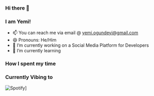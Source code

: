 ### Hi there 👋

### I am Yemi! 
- 📫 You can reach me via email @ yemi.ogundeyi@gmail.com
- 😄 Pronouns: He/Him
- 🔭 I’m currently working on a Social Media Platform for Developers
- 🌱 I’m currently learning 

<!--
**YemiOG/YemiOG** is a ✨ _special_ ✨ repository because its `README.md` (this file) appears on your GitHub profile.

Here are some ideas to get you started:


...
- 👯 I’m looking to collaborate on ...
- 🤔 I’m looking for help with ...
- 💬 Ask me about ...
- ⚡ Fun fact:

 ...
-->

### How I spent my time
<!--START_SECTION:waka-->
<!--END_SECTION:waka-->
### Currently Vibing to
![Spotify](https://spotify-github-readme.vercel.app/api/spotify)]
